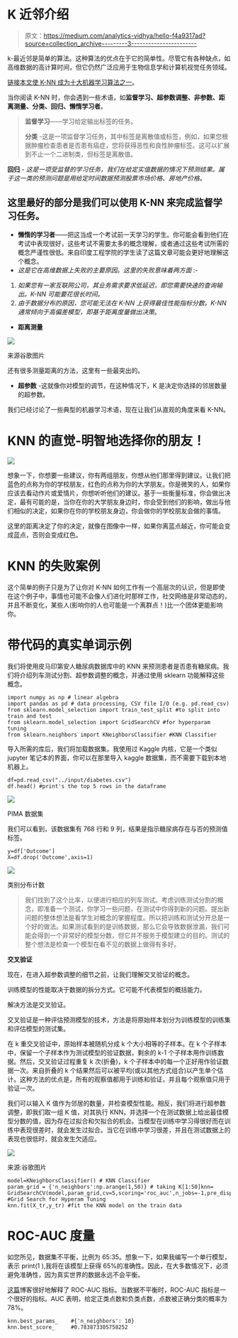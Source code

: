 # K 近邻介绍

> 原文：<https://medium.com/analytics-vidhya/hello-f4a9317ad?source=collection_archive---------3----------------------->

k-最近邻是简单的算法。这种算法的优点在于它的简单性。尽管它有各种缺点，如高维数据的高计算时间，但它仍然广泛应用于生物信息学和计算机视觉任务领域。

[链接本文使 K-NN 成为十大机器学习算法之一](http://www.cs.umd.edu/~samir/498/10Algorithms-08.pdf)。

当你阅读 K-NN 时，你会遇到一些术语，如**监督学习、超参数调整、非参数、距离测量、分类、回归、懒惰学习者**。

> **监督学习**——学习给定输出标签的任务。
> 
> **分类** -这是一项监督学习任务，其中标签是离散值或标签，例如，如果您根据肿瘤检查患者是否患有癌症，您将获得恶性和良性肿瘤标签。这可以扩展到不止一个二进制类，但标签是离散值。

**回归** - *这是一项受监督的学习任务，我们在给定实值数据的情况下预测结果。属于这一类的预测问题是用给定时间数据预测股票市场价格、房地产价格。*

## 这里最好的部分是我们可以使用 K-NN 来完成监督学习任务。

*   **懒惰的学习者**——把这当成一个考试前一天学习的学生。你可能会看到他们在考试中表现很好，这些考试不需要太多的概念理解，或者通过这些考试所需的概念严谨性很低。来自印度工程学院的学生读了这篇文章可能会更好地理解这个概念。
*   *这是它在高维数据上失败的主要原因。这里的失败意味着两方面* :-

1.  *如果您有一家互联网公司，其业务需求要求低延迟，即您需要快速的查询输出。K-NN 可能要花很长时间。*
2.  *由于数据分布的原因，您可能无法在 K-NN 上获得最佳性能指标分数。K-NN 通常倾向于高偏差模型，即基于距离度量做出决策*。

*   **距离测量**

![](img/96cf26ef19b7fc7c6bf3f2b235418311.png)

来源谷歌图片

还有很多测量距离的方法，这里有一些最突出的。

*   **超参数** -这就像你对模型的调节，在这种情况下，K 是决定你选择的邻居数量的超参数。

我们已经讨论了一些典型的机器学习术语，现在让我们从直观的角度来看 K-NN。

# KNN 的直觉-明智地选择你的朋友！

![](img/cefe72cb329541c1a83f7fb626fa3702.png)

想象一下，你想要一些建议，你有两组朋友，你想从他们那里得到建议。让我们把蓝色的点称为你的学校朋友，红色的点称为你的大学朋友。你是微笑的人，如果你应该去看动作片或爱情片，你想听听他们的建议。基于一些衡量标准，你会做出决定，最有可能的是，当你在你的大学朋友身边时，你会受到他们的影响，做出与他们相似的决定，如果你在你的学校朋友身边，你会做你的学校朋友会做的事情。

这里的距离决定了你的决定，就像在图像中一样，如果你离蓝点越近，你可能会变成蓝点，否则会变成红色。

# KNN 的失败案例

这个简单的例子只是为了让你对 K-NN 如何工作有一个高层次的认识，但是即使在这个例子中，事情也可能不会像人们进化时那样工作，社交网络是非常动态的，并且不断变化，某些人(影响你的人也可能是一个离群点！)比一个团体更能影响你。

# 带代码的真实单词示例

我们将使用皮马印第安人糖尿病数据库中的 KNN 来预测患者是否患有糖尿病。我们将介绍列车测试分割、超参数调整的概念，并通过使用 sklearn 功能解释这些概念。

```
import numpy as np # linear algebra
import pandas as pd # data processing, CSV file I/O (e.g. pd.read_csv)
from sklearn.model_selection import train_test_split #to split into train and test
from sklearn.model_selection import GridSearchCV #for hyperparam tuning
from sklearn.neighbors import KNeighborsClassifier #KNN Classifier
```

导入所需的库后，我们将加载数据集。我使用过 Kaggle 内核，它是一个类似 jupyter 笔记本的界面，你可以在那里导入 kaggle 数据集，而不需要下载到本地机器上。

```
df=pd.read_csv("../input/diabetes.csv")
df.head() #print's the top 5 rows in the dataframe
```

![](img/ea37726b1a43f5614abf15b145ccda03.png)

PIMA 数据集

我们可以看到，该数据集有 768 行和 9 列，结果是指示糖尿病存在与否的预测值标签。

```
y=df['Outcome'] 
X=df.drop('Outcome',axis=1)
```

![](img/635aa50d2f066ad6e59872b476f91cc1.png)

类别分布计数

> 我们找到了这个比率，以便进行相应的列车测试。考虑训练测试分割的概念，即准备一个测试，你学习一些问题，在测试中你得到新的问题。提出新问题的整体想法是看学生对概念的掌握程度。所以把训练和测试分开总是一个好的做法。如果测试看到的是训练数据，那么它会导致数据泄漏，我们可能会得到一个非常好的模型分数，但它并不服务于模型建立的目的。测试的整个想法是检查一个模型在看不见的数据上做得有多好。

**交叉验证**

现在，在进入超参数调整的细节之前，让我们理解交叉验证的概念。

训练模型的性能取决于数据的拆分方式。它可能不代表模型的概括能力。

解决方法是交叉验证。

交叉验证是一种评估预测模型的技术，方法是将原始样本划分为训练模型的训练集和评估模型的测试集。

在 k 重交叉验证中，原始样本被随机分成 k 个大小相等的子样本。在 k 个子样本中，保留一个子样本作为测试模型的验证数据，剩余的 k-1 个子样本用作训练数据。然后，交叉验证过程重复 k 次(折叠)，k 个子样本中的每一个正好用作验证数据一次。来自折叠的 k 个结果然后可以被平均(或以其他方式组合)以产生单个估计。这种方法的优点是，所有的观察值都用于训练和验证，并且每个观察值只用于验证一次。

我们可以输入 K 值作为邻居的数量，并检查模型性能。相反，我们将进行超参数调整，即我们取一组 K 值，对其执行 KNN，并选择一个在测试数据上给出最佳模型分数的值，因为存在过拟合和欠拟合的机会。当模型在训练中学习得很好而在训练中表现很差时，就会发生过拟合。当它在训练中学习很差，并且在测试数据上的表现也很低时，就会发生欠适应。

![](img/e7a9427335ad02ea156389775803dd9b.png)

来源:谷歌图片

```
model=KNeighborsClassifier() # KNN Classifier
param_grid = {'n_neighbors':np.arange(1,50)} # taking K[1:50]knn= GridSearchCV(model,param_grid,cv=5,scoring='roc_auc',n_jobs=-1,pre_dispatch='2*n_jobs') #Grid Search for Hyperam Tuning
knn.fit(X_tr,y_tr) #fit the KNN model on the train data
```

# ROC-AUC 度量

如您所见，数据集不平衡，比例为 65:35。想象一下，如果我编写一个单行模型，表示 print(1 ),我将在该模型上获得 65%的准确性。因此，在大多数情况下，必须避免准确性，因为真实世界的数据永远不会平衡。

[这篇](https://towardsdatascience.com/understanding-auc-roc-curve-68b2303cc9c5)博客很好地解释了 ROC-AUC 指标。当数据不平衡时，ROC-AUC 指标是一个很好的指标。AUC 表明，给定正类点数和负类点数，点数被正确分类的概率为 78%。

```
knn.best_params_    #{'n_neighbors': 10}
knn.best_score_     #0.783873305758252
```